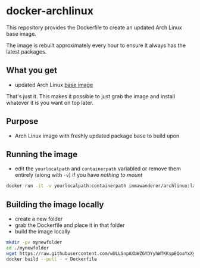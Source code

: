 # docker-archlinux

This repository provides the Dockerfile to create an updated Arch Linux base image.

The image is rebuilt approximately every hour to ensure it always has the latest packages.

## What you get
* updated Arch Linux [base image](https://hub.docker.com/_/archlinux)

That's just it. This makes it possible to just grab the image and install whatever it is you want on top later.

## Purpose
* Arch Linux image with freshly updated package base to build upon

## Running the image
* edit the `yourlocalpath` and `containerpath` variabled or remove them entirely (along with `-v`) if you have *nothing to mount*

```bash
docker run -it -v yourlocalpath:containerpath immawanderer/archlinux:latest
```

## Building the image locally
* create a new folder
* grab the Dockerfile and place it in that folder
* build the image locally

```bash
mkdir -pv mynewfolder
cd ./mynewfolder
wget https://raw.githubusercontent.com/wULLSnpAXbWZGYDYyhWTKKspEQoaYxXyhoisqHf/docker-archlinux/master/Dockerfile
docker build --pull - < Dockerfile
```
